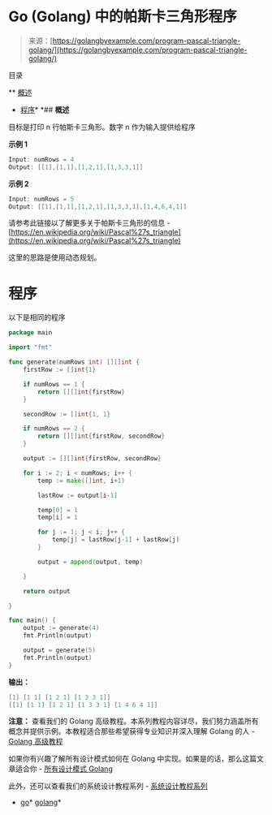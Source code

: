 <!--yml

分类：未分类

日期：2024-10-13 06:51:07

-->

# Go (Golang) 中的帕斯卡三角形程序

> 来源：[https://golangbyexample.com/program-pascal-triangle-golang/](https://golangbyexample.com/program-pascal-triangle-golang/)

目录

**   [概述](#Overview "Overview")

+   [程序](#Program "Program")*  *## **概述**

目标是打印 n 行帕斯卡三角形。数字 n 作为输入提供给程序

**示例 1**

```go
Input: numRows = 4
Output: [[1],[1,1],[1,2,1],[1,3,3,1]]
```

**示例 2**

```go
Input: numRows = 5
Output: [[1],[1,1],[1,2,1],[1,3,3,1],[1,4,6,4,1]]
```

请参考此链接以了解更多关于帕斯卡三角形的信息 - [https://en.wikipedia.org/wiki/Pascal%27s_triangle](https://en.wikipedia.org/wiki/Pascal%27s_triangle)

这里的思路是使用动态规划。

# **程序**

以下是相同的程序

```go
package main

import "fmt"

func generate(numRows int) [][]int {
	firstRow := []int{1}

	if numRows == 1 {
		return [][]int{firstRow}
	}

	secondRow := []int{1, 1}

	if numRows == 2 {
		return [][]int{firstRow, secondRow}
	}

	output := [][]int{firstRow, secondRow}

	for i := 2; i < numRows; i++ {
		temp := make([]int, i+1)

		lastRow := output[i-1]

		temp[0] = 1
		temp[i] = 1

		for j := 1; j < i; j++ {
			temp[j] = lastRow[j-1] + lastRow[j]
		}

		output = append(output, temp)

	}

	return output

}

func main() {
	output := generate(4)
	fmt.Println(output)

	output = generate(5)
	fmt.Println(output)
}
```

**输出：**

```go
[1] [1 1] [1 2 1] [1 3 3 1]]
[[1] [1 1] [1 2 1] [1 3 3 1] [1 4 6 4 1]]
```

**注意：** 查看我们的 Golang 高级教程。本系列教程内容详尽，我们努力涵盖所有概念并提供示例。本教程适合那些希望获得专业知识并深入理解 Golang 的人 - [Golang 高级教程](https://golangbyexample.com/golang-comprehensive-tutorial/)

如果你有兴趣了解所有设计模式如何在 Golang 中实现。如果是的话，那么这篇文章适合你 - [所有设计模式 Golang](https://golangbyexample.com/all-design-patterns-golang/)

此外，还可以查看我们的系统设计教程系列 - [系统设计教程系列](https://techbyexample.com/system-design-questions/)

+   [go](https://golangbyexample.com/tag/go/)*   [golang](https://golangbyexample.com/tag/golang/)*
